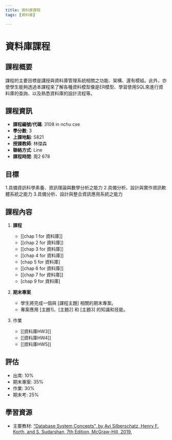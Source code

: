 ```yaml
---
title: 資料庫課程
tags: [資料庫]

---
```


# 資料庫課程
## 課程概要
課程的主要目標是講授與資料庫管理系統相關之功能、架構、還有模組。此外，亦使學生能夠透過本課程來了解各種資料模型像是ER模型、學習使用SQL來進行資料庫的查詢、以及熟悉資料庫的設計流程等。

## 課程資訊
- **課程編號/代碼**: 3108 in  nchu cse
- **學分數**: 3
- **上課地點**: S821
- **授課教師**: 林傑森
- **聯絡方式**: Line
- **課程時間**: 周2 678

## 目標
1.具備資訊科學素養、資訊理論與數學分析之能力
2.具備分析、設計與實作資訊軟體系統之能力
3.具備分析、設計與整合資訊應用系統之能力

## 課程內容
1. **課程**
   - [[chap 1 for 資料庫]]
   - [[chap 2 for 資料庫]]
   - [[chap 3 for 資料庫]]
   - [[chap 4 for 資料庫]]
   - [chap 5 for 資料庫]
   - [[chap 6 for 資料庫]]
   - [[chap 7 for 資料庫]]
   - [chap 9 for 資料庫]

2. **期末專案**
   - 學生將完成一個與 [課程主題] 相關的期末專案。
   - 專案應用 [主題1]、[主題2] 和 [主題3] 的知識和技能。
3. 作業
    - [[資料庫HW3]]
    - [[資料庫HW4]]
    - [[資料庫HW5]]
## 評估
- 出席: 10%
- 期末專案: 35%
- 作業: 30%
- 期末考: 25%

## 學習資源
- 主要教材: [“Database System Concepts”, 
by Avi Silberschatz, Henry F. 
Korth, and S. Sudarshan, 7th 
Edition, McGraw-Hill, 2019.](https://archive.org/details/database-system-concepts-7th-edition)



